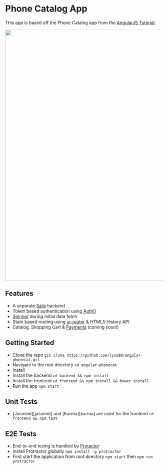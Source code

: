 # Phone Catalog App

This app is based off the Phone Catalog app from the [AngularJS Tutorial](https://docs.angularjs.org/tutorial).

<img src="https://s22.postimg.org/du24od2vl/phone-catalog.png" width="800">

## Features
- A separate [Sails](http://sailsjs.com/) backend
- Token based authentication using [Auth0](https://auth0.com/)
- [Spinner](https://github.com/Chevtek/angular-spinners) during initial data fetch
- State based routing using [ui-router](https://ui-router.github.io/) & HTML5 History API
- Catalog, Shopping Cart & [Payments](https://stripe.com/sg) (coming soon!)

## Getting Started
- Clone the repo `git clone https://github.com/lyzs90/angular-phonecat.git`
- Navigate to the root directory `cd angular-phonecat`
- Install 
- Install the backend `cd backend && npm install`
- Install the frontend `cd frontend && npm install && bower install`
- Run the app `npm start`

## Unit Tests
- [Jasmine][jasmine] and [Karma][karma] are used for the frontend `cd frontend && npm test`

## E2E Tests
- End-to-end tesing is handled by [Protactor](https://github.com/angular/protractor)`
- Install Protractor globally `npm install -g protractor`
- First start the application from root directory `npm start` then `npm run protractor`